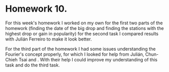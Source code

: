 # Homework 10.

For this week's homework I worked on my own for the first two parts of the homework (finding the date of the big drop and finding the stations with the highest drop or gain in popularity) for the second task I compared results with Julián Ferreiro to make it look better.

For the third part of the homework I had some issues understanding the Fourier's concept properly, for which I looked for help from Julián, Chun-Chieh Tsai and . With their help I could improve my understanding of this task and do the third task. 
